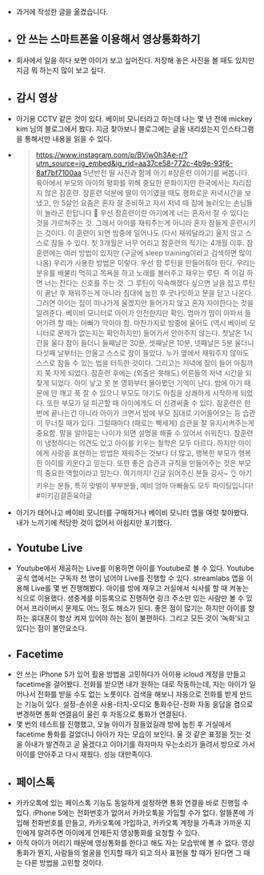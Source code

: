 - 과거에 작성한 글을 옮겼습니다.
- ## 안 쓰는 스마트폰을 이용해서 영상통화하기
- 회사에서 일을 하다 보면 아이가 보고 싶어진다. 저장해 놓은 사진을 볼 때도 있지만 지금 뭐 하는지 많이 보고 싶다.
- ## 감시 영상
- 아기용 CCTV 같은 것이 있다. 베이비 모니터라고 하는데 나는 몇 년 전에 mickey kim 님의 블로그에서 봤다. 지금 찾아보니 블로그에는 글을 내리셨는지 인스타그램을 통해서만 내용을 읽을 수 있다.
- > https://www.instagram.com/p/BVjw0h3Ae-r/?utm_source=ig_embed&ig_rid=aa37ce58-772c-4b9e-93f6-8af7bf7100aa
  5년반전 딸 사진과 함께 아기 #잠훈련 이야기를 써봅니다. 육아에서 부모와 아이의 평화를 위해 중요한 문화이지만 한국에서는 자리잡지 않은 잠훈련. 잠훈련 덕분에 딸이 아기였을 때도 평화로운 저녁시간을 보냈고, 만 5살인 요즘은 혼자 잘 준비하고 자서 저녁 때 집에 놀러오는 손님들이 놀라곤 한답니다 🌛
  우선 잠훈련이란 아기에게 너는 혼자서 잘 수 있다는 것을 가르쳐주는 것. 그래서 아이를 재워주는게 아니라 혼자 잠들게 훈련시키는 것이다. 이 훈련이 되면 밤중에 일어나도 (다시 재워달라고) 울지 않고 스스로 잠들 수 있다.
  첫 3개월은 너무 어리고 잠훈련의 적기는 4개월 이후. 잠훈련에는 여러 방법이 있지만 (구글에 sleep training이라고 검색하면 많이 나옴) 우리가 사용한 방법은 이렇다. 우선 잠 루틴을 만들어줘야 한다. 우리는 분유를 배불리 먹히고 목욕을 하고 노래를 불러주고 재우는 루틴. 즉 이걸 하면 너는 잔다는 신호를 주는 것.
  그 루틴이 익숙해졌다 싶으면 날을 잡고 루틴이 끝난 후 재워주는게 아니라 침대에 눕힌 후 굿나잇하고 문을 닫고 나온다. 그러면 아이는 집이 떠나가게 울겠지만 들어가지 않고 혼자 자야한다는 것을 알려준다. 베이비 모니터로 아이가 안전한지만 확인. 엄마가 맘이 아파서 들어가려 할 때는 아빠가 막아야 함. 마찬가지로 밤중에 울어도 (역시 베이비 모니터로 문제가 없는지는 확인하지만) 들어가서 안아주지 않는다.
  첫날은 1시간을 울다 잠이 들더니 둘째날은 30분, 셋째날은 10분, 넷째날은 5분 울더니 다섯째 날부터는 안울고 스스로 잠이 들었다. 누가 옆에서 재워주지 않아도 스스로 잠들 수 있는 법을 터득한 것이다. 그리고는 저녁에 잠이 들어 아침까지 쭉 자게 되었다.
  잠훈련 후에는 (외출은 못해도) 어른들의 저녁 시간을 되찾게 되었다. 아이 낳고 못 본 영화부터 몰아봤던 기억이 난다. 밤에 아기 때문에 안 깨고 푹 잘 수 있으니 부모도 아기도 아침을 상쾌하게 시작하게 되었다. 또한 부모가 덜 피곤할 때 아이에게도 더 신경써줄 수 있다.
  잠훈련은 한번에 끝나는건 아니라 아이가 크면서 밤에 부모 침대로 기어들어오는 등 습관이 무너질 때가 있다. 그럴때마다 (때로는 빡세게) 습관을 잘 유지시켜주는게 중요함. 말을 알아듣는 나이가 되면 설명을 해줄 수 있어서 쉬워진다.
  잠훈련이 냉정하다는 의견도 있고 아이를 키우는 철학은 모두 다르다. 하지만 아이에게 사랑을 표현하는 방법은 재워주는 것보다 더 많고, 행복한 부모가 행복한 아이를 키운다고 믿는다. 또한 좋은 습관과 규칙을 만들어주는 것은 부모의 중요한 역할이라고 믿는다.
  여기까지! 긴글 읽어주신 분들 감사~ 👌 아기 키우는 분들, 특히 맞벌이 부부분들, 예비 엄마 아빠들도 모두 파이팅입니다!
  #미키김결혼육아글
- 아기가 태어나고 베이비 모니터를 구매하거나 베이비 모니터 앱을 여럿 찾아봤다. 내가 느끼기에 적당한 것이 없어서 아쉽지만 포기했다.
- ## Youtube Live
- Youtube에서 제공하는 Live를 이용하면 아이를 Youtube로 볼 수 있다. Youtube 공식 앱에서는 구독자 천 명이 넘어야 Live를 진행할 수 있다. streamlabs 앱을 이용해 Live를 몇 번 진행해봤다. 아이를 방에 재우고 거실에서 식사를 할 때 켜놓는 식으로 이용했다. 생중계를 미등록으로 진행하면 링크 주소만 있는 사람만 볼 수 있어서 프라이버시 문제도 어느 정도 해소가 된다. 좋은 점이 많기는 하지만 아이를 향하는 휴대폰이 항상 켜져 있어야 하는 점이 불편하다. 그리고 모든 것이 ‘녹화’되고 있다는 점이 불안요소다.
- ## Facetime
- 안 쓰는 iPhone 5가 있어 횔용 방법을 고민하다가 아이용 icloud 계정을 만들고 facetime을 걸어봤다. 전화를 받으면 내가 원하는 대로 작동하는데, 자는 아이가 일어나서 전화를 받을 수도 없는 노릇이다. 검색을 해보니 자동으로 전화를 받게 만드는 기능이 있다. 설정-손쉬운 사용-터치-오디오 통화수단-전화 자동 응답을 켬으로 변경하면 통화 연결음이 울린 후 자동으로 통화가 연결된다.
- 몇 번의 테스트를 진행했고, 오늘 아이가 잠들었길래 방에 눕힌 후 거실에서 facetime 통화를 걸었더니 아이가 자는 모습이 보인다. 울 것 같은 표정을 짓는 것을 아내가 발견하고 곧 울겠다고 이야기를 하자마자 우는소리가 들려서 방으로 가서 아이를 안아주고 다시 재웠다. 성능 대만족이다.
- ## 페이스톡
- 카카오톡에 있는 페이스톡 기능도 동일하게 설정하면 통화 연결을 바로 진행힐 수 있다. iPhone 5에는 전화번호가 없어서 카카오톡을 가입할 수가 없다. 알뜰폰에 가입해 전화번호를 만들고, 카카오톡에 가입하고, 카카오톡 계정을 가족과 가까운 지인에게 알려주면 아이에게 언제든지 영상통화를 요청할 수 있다.
- 아직 아이가 어리기 때문에 영상통화를 한다고 해도 자는 모습밖에 볼 수 없다. 영상통화가 뭔지, 사람들의 얼굴을 인지할 때가 되고 의사 표현을 할 때가 된다면 그 때는 다른 방법을 고민할 것이다.